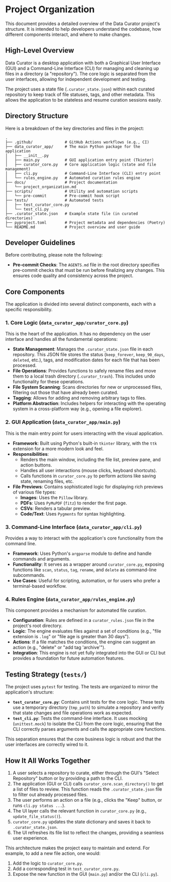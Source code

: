 # Project Organization

This document provides a detailed overview of the Data Curator project's structure. It is intended to help developers understand the codebase, how different components interact, and where to make changes.

## High-Level Overview

Data Curator is a desktop application with both a Graphical User Interface (GUI) and a Command-Line Interface (CLI) for managing and cleaning up files in a directory (a "repository"). The core logic is separated from the user interfaces, allowing for independent development and testing.

The project uses a state file (`.curator_state.json`) within each curated repository to keep track of file statuses, tags, and other metadata. This allows the application to be stateless and resume curation sessions easily.

## Directory Structure

Here is a breakdown of the key directories and files in the project:

```
.
├── .github/              # GitHub Actions workflows (e.g., CI)
├── data_curator_app/     # The main Python package for the application
│   ├── __init__.py
│   ├── main.py           # GUI application entry point (Tkinter)
│   ├── curator_core.py   # Core application logic (state and file management)
│   ├── cli.py            # Command-Line Interface (CLI) entry point
│   └── rules_engine.py   # Automated curation rules engine
├── docs/                 # Project documentation
│   └── project_organization.md
├── scripts/              # Utility and automation scripts
│   └── pre-commit        # Pre-commit hook script
├── tests/                # Automated tests
│   ├── test_curator_core.py
│   └── test_cli.py
├── .curator_state.json   # Example state file (in curated directories)
├── pyproject.toml        # Project metadata and dependencies (Poetry)
└── README.md             # Project overview and user guide
```

## Developer Guidelines

Before contributing, please note the following:

- **Pre-commit Checks**: The `AGENTS.md` file in the root directory specifies pre-commit checks that must be run before finalizing any changes. This ensures code quality and consistency across the project.

## Core Components

The application is divided into several distinct components, each with a specific responsibility.

### 1. Core Logic (`data_curator_app/curator_core.py`)

This is the heart of the application. It has no dependency on the user interface and handles all the fundamental operations:

- **State Management**: Manages the `.curator_state.json` file in each repository. This JSON file stores the status (`keep_forever`, `keep_90_days`, `deleted`, etc.), tags, and modification dates for each file that has been processed.
- **File Operations**: Provides functions to safely rename files and move them to a local trash directory (`.curator_trash`). This includes undo functionality for these operations.
- **File System Scanning**: Scans directories for new or unprocessed files, filtering out those that have already been curated.
- **Tagging**: Allows for adding and removing arbitrary tags to files.
- **Platform Abstraction**: Includes helpers for interacting with the operating system in a cross-platform way (e.g., opening a file explorer).

### 2. GUI Application (`data_curator_app/main.py`)

This is the main entry point for users interacting with the visual application.

- **Framework**: Built using Python's built-in `tkinter` library, with the `ttk` extension for a more modern look and feel.
- **Responsibilities**:
    - Renders the main window, including the file list, preview pane, and action buttons.
    - Handles all user interactions (mouse clicks, keyboard shortcuts).
    - Calls functions in `curator_core.py` to perform actions like saving state, renaming files, etc.
- **File Previews**: Contains sophisticated logic for displaying rich previews of various file types:
    - **Images**: Uses the `Pillow` library.
    - **PDFs**: Uses `PyMuPDF` (`fitz`) to render the first page.
    - **CSVs**: Renders a tabular preview.
    - **Code/Text**: Uses `Pygments` for syntax highlighting.

### 3. Command-Line Interface (`data_curator_app/cli.py`)

Provides a way to interact with the application's core functionality from the command line.

- **Framework**: Uses Python's `argparse` module to define and handle commands and arguments.
- **Functionality**: It serves as a wrapper around `curator_core.py`, exposing functions like `scan`, `status`, `tag`, `rename`, and `delete` as command-line subcommands.
- **Use Cases**: Useful for scripting, automation, or for users who prefer a terminal-based workflow.

### 4. Rules Engine (`data_curator_app/rules_engine.py`)

This component provides a mechanism for automated file curation.

- **Configuration**: Rules are defined in a `curator_rules.json` file in the project's root directory.
- **Logic**: The engine evaluates files against a set of conditions (e.g., "file extension is `.log`" or "file age is greater than 30 days").
- **Actions**: If a file matches the conditions, the engine can suggest an action (e.g., "delete" or "add tag 'archive'").
- **Integration**: This engine is not yet fully integrated into the GUI or CLI but provides a foundation for future automation features.

## Testing Strategy (`tests/`)

The project uses `pytest` for testing. The tests are organized to mirror the application's structure:

- **`test_curator_core.py`**: Contains unit tests for the core logic. These tests use a temporary directory (`tmp_path`) to simulate a repository and verify that state changes and file operations work as expected.
- **`test_cli.py`**: Tests the command-line interface. It uses mocking (`unittest.mock`) to isolate the CLI from the core logic, ensuring that the CLI correctly parses arguments and calls the appropriate core functions.

This separation ensures that the core business logic is robust and that the user interfaces are correctly wired to it.

## How It All Works Together

1.  A user selects a repository to curate, either through the GUI's "Select Repository" button or by providing a path to the CLI.
2.  The application (GUI or CLI) calls `curator_core.scan_directory()` to get a list of files to review. This function reads the `.curator_state.json` file to filter out already processed files.
3.  The user performs an action on a file (e.g., clicks the "Keep" button, or runs `cli.py status ...`).
4.  The UI layer calls the relevant function in `curator_core.py` (e.g., `update_file_status()`).
5.  `curator_core.py` updates the state dictionary and saves it back to `.curator_state.json`.
6.  The UI refreshes its file list to reflect the changes, providing a seamless user experience.

This architecture makes the project easy to maintain and extend. For example, to add a new file action, one would:
1.  Add the logic to `curator_core.py`.
2.  Add a corresponding test in `test_curator_core.py`.
3.  Expose the new function in the GUI (`main.py`) and/or the CLI (`cli.py`).
